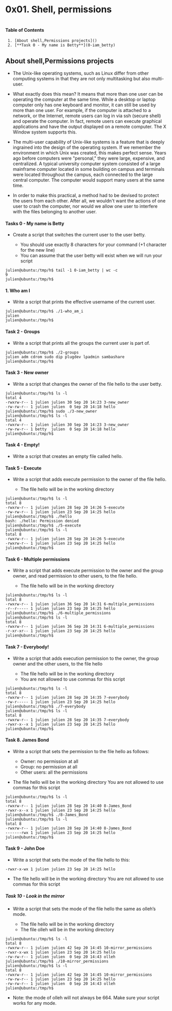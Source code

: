 # 0x01. Shell, permissions
![]()

#### Table of Contents ####
     1. [About shell,Permissions projects]()
     2. [**Task 0 - My name is Betty**](0-iam_betty)
## About shell,Permissions projects

* The Unix-like operating systems, such as Linux differ from other computing systems in that they are not only multitasking but also multi-user.

* What exactly does this mean? It means that more than one user can be operating the computer at the same time. While a desktop or laptop computer only has one keyboard and monitor, it can still be used by more than one user. For example, if the computer is attached to a network, or the Internet, remote users can log in via ssh (secure shell) and operate the computer. In fact, remote users can execute graphical applications and have the output displayed on a remote computer. The X Window system supports this.

* The multi-user capability of Unix-like systems is a feature that is deeply ingrained into the design of the operating system. If we remember the environment in which Unix was created, this makes perfect sense. Years ago before computers were "personal," they were large, expensive, and centralized. A typical university computer system consisted of a large mainframe computer located in some building on campus and terminals were located throughout the campus, each connected to the large central computer. The computer would support many users at the same time.

* In order to make this practical, a method had to be devised to protect the users from each other. After all, we wouldn't want the actions of one user to crash the computer, nor would we allow one user to interfere with the files belonging to another user.



#### Tasks 0 - My name is Betty ####
* Create a script that switches the current user to the user betty.

  - You should use exactly 8 characters for your command (+1 character for the new line)
  - You can assume that the user betty will exist when we will run your script
~~~
julien@ubuntu:/tmp/h$ tail -1 0-iam_betty | wc -c
9
julien@ubuntu:/tmp/h$
~~~

#### 1. Who am I ####

* Write a script that prints the effective username of the current user.
~~~
julien@ubuntu:/tmp/h$ ./1-who_am_i
julien
julien@ubuntu:/tmp/h$ 
~~~
#### Task 2 - Groups ####
* Write a script that prints all the groups the current user is part of.
~~~
julien@ubuntu:/tmp/h$ ./2-groups
julien adm cdrom sudo dip plugdev lpadmin sambashare
julien@ubuntu:/tmp/h$ 
~~~


#### Task 3 - New owner ####

* Write a script that changes the owner of the file hello to the user betty.

~~~
julien@ubuntu:/tmp/h$ ls -l
total 4
-rwxrw-r-- 1 julien julien 30 Sep 20 14:23 3-new_owner
-rw-rw-r-- 1 julien julien  0 Sep 20 14:18 hello
julien@ubuntu:/tmp/h$ sudo ./3-new_owner 
julien@ubuntu:/tmp/h$ ls -l
total 4
-rwxrw-r-- 1 julien julien 30 Sep 20 14:23 3-new_owner
-rw-rw-r-- 1 betty  julien  0 Sep 20 14:18 hello
julien@ubuntu:/tmp/h$
~~~

#### Task 4 - Empty! ####

* Write a script that creates an empty file called hello.

#### Task 5 - Execute ####

* Write a script that adds execute permission to the owner of the file hello.

   - The file hello will be in the working directory
~~~
julien@ubuntu:/tmp/h$ ls -l
total 8
-rwxrw-r-- 1 julien julien 28 Sep 20 14:26 5-execute
-rw-rw-r-- 1 julien julien 23 Sep 20 14:25 hello
julien@ubuntu:/tmp/h$ ./hello
bash: ./hello: Permission denied
julien@ubuntu:/tmp/h$ ./5-execute 
julien@ubuntu:/tmp/h$ ls -l
total 8
-rwxrw-r-- 1 julien julien 28 Sep 20 14:26 5-execute
-rwxrw-r-- 1 julien julien 23 Sep 20 14:25 hello
julien@ubuntu:/tmp/h$ 
~~~


#### Task 6 - Multiple permissions ####

* Write a script that adds execute permission to the owner and the group owner, and read permission to other users, to the file hello.

   * The file hello will be in the working directory
~~~
julien@ubuntu:/tmp/h$ ls -l
total 8
-rwxrw-r-- 1 julien julien 36 Sep 20 14:31 6-multiple_permissions
-r--r----- 1 julien julien 23 Sep 20 14:25 hello
julien@ubuntu:/tmp/h$ ./6-multiple_permissions 
julien@ubuntu:/tmp/h$ ls -l
total 8
-rwxrw-r-- 1 julien julien 36 Sep 20 14:31 6-multiple_permissions
-r-xr-xr-- 1 julien julien 23 Sep 20 14:25 hello
julien@ubuntu:/tmp/h$
~~~

#### Task 7 - Everybody! ####

* Write a script that adds execution permission to the owner, the group owner and the other users, to the file hello

   *  The file hello will be in the working directory
   *  You are not allowed to use commas for this script
~~~
julien@ubuntu:/tmp/h$ ls -l
total 8
-rwxrw-r-- 1 julien julien 28 Sep 20 14:35 7-everybody
-rw-r----- 1 julien julien 23 Sep 20 14:25 hello
julien@ubuntu:/tmp/h$ ./7-everybody 
julien@ubuntu:/tmp/h$ ls -l
total 8
-rwxrw-r-- 1 julien julien 28 Sep 20 14:35 7-everybody
-rwxr-x--x 1 julien julien 23 Sep 20 14:25 hello
julien@ubuntu:/tmp/h$ 
~~~

#### Task 8. James Bond ####

* Write a script that sets the permission to the file hello as follows:

   - Owner: no permission at all
   - Group: no permission at all
   - Other users: all the permissions

* The file hello will be in the working directory You are not allowed to use commas for this script
~~~
julien@ubuntu:/tmp/h$ ls -l
total 8
-rwxrw-r-- 1 julien julien 28 Sep 20 14:40 8-James_Bond
-rwxr-x--x 1 julien julien 23 Sep 20 14:25 hello
julien@ubuntu:/tmp/h$ ./8-James_Bond 
julien@ubuntu:/tmp/h$ ls -l
total 8
-rwxrw-r-- 1 julien julien 28 Sep 20 14:40 8-James_Bond
-------rwx 1 julien julien 23 Sep 20 14:25 hello
julien@ubuntu:/tmp/h$ 
~~~


#### Task 9 - John Doe ####

* Write a script that sets the mode of the file hello to this:
~~~
-rwxr-x-wx 1 julien julien 23 Sep 20 14:25 hello
~~~
  -  The file hello will be in the working directory
    You are not allowed to use commas for this script


##### Task 10 - Look in the mirror ####

* Write a script that sets the mode of the file hello the same as olleh’s mode.

   - The file hello will be in the working directory
   - The file olleh will be in the working directory
~~~
julien@ubuntu:/tmp/h$ ls -l
total 8
-rwxrw-r-- 1 julien julien 42 Sep 20 14:45 10-mirror_permissions
-rwxr-x-wx 1 julien julien 23 Sep 20 14:25 hello
-rw-rw-r-- 1 julien julien  0 Sep 20 14:43 olleh
julien@ubuntu:/tmp/h$ ./10-mirror_permissions 
julien@ubuntu:/tmp/h$ ls -l
total 8
-rwxrw-r-- 1 julien julien 42 Sep 20 14:45 10-mirror_permissions
-rw-rw-r-- 1 julien julien 23 Sep 20 14:25 hello
-rw-rw-r-- 1 julien julien  0 Sep 20 14:43 olleh
julien@ubuntu:/tmp/h$ 
~~~
* Note: the mode of olleh will not always be 664. Make sure your script works for any mode.
